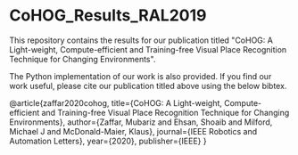 # CoHOG_Results_RAL2019
This repository contains the results for our publication titled "CoHOG: A Light-weight, Compute-efficient and Training-free Visual Place Recognition Technique for Changing Environments".

The Python implementation of our work is also provided. If you find our work useful, please cite our publication titled above using the below bibtex.

@article{zaffar2020cohog,
  title={CoHOG: A Light-weight, Compute-efficient and Training-free Visual Place Recognition Technique for Changing Environments},
  author={Zaffar, Mubariz and Ehsan, Shoaib and Milford, Michael J and McDonald-Maier, Klaus},
  journal={IEEE Robotics and Automation Letters},
  year={2020},
  publisher={IEEE}
}
